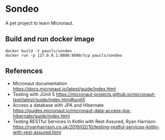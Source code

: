 # Sondeo
A pet project to learn Micronaut.

## Build and run docker image
```
docker build -t paucls/sondeo .
docker run -p 127.0.0.1:8080:8080/tcp paucls/sondeo
```

## References
- Micronaut documentation
https://docs.micronaut.io/latest/guide/index.html
- Testing with JUnit 5
https://micronaut-projects.github.io/micronaut-test/latest/guide/index.html#junit5
- Access a database with JPA and Hibernate
https://guides.micronaut.io/micronaut-data-access-jpa-hibernate/guide/index.html
- Testing RESTful Services in Kotlin with Rest Assured, Ryan Harrison
https://ryanharrison.co.uk/2019/02/10/testing-restful-services-kotlin-with-rest-assured.html
